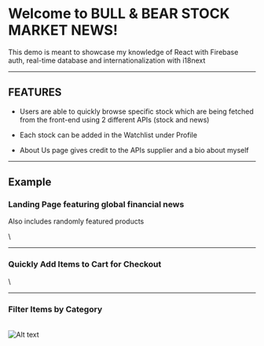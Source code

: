 # Welcome to BULL & BEAR STOCK MARKET NEWS!

This demo is meant to showcase my knowledge of
React with Firebase auth, real-time database and internationalization with i18next

---

## FEATURES

- Users are able to quickly browse specific stock which are being fetched from the front-end using 2 different APIs (stock and news)

- Each stock can be added in the Watchlist under Profile

- About Us page gives credit to the APIs supplier and a bio about myself

---

## Example

### Landing Page featuring global financial news

Also includes randomly featured products

\

---

### Quickly Add Items to Cart for Checkout

\

---

### Filter Items by Category

\
![Alt text](client/src/components/assets/Project.gif)
